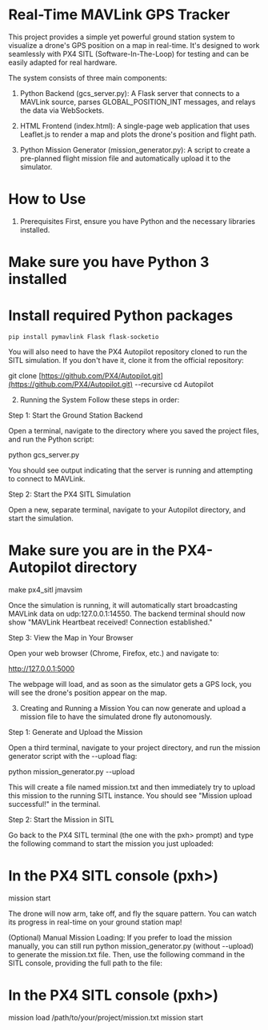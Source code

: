 # Real-Time MAVLink GPS Tracker

This project provides a simple yet powerful ground station system to visualize a drone's GPS position on a map in real-time. It's designed to work seamlessly with PX4 SITL (Software-In-The-Loop) for testing and can be easily adapted for real hardware.

The system consists of three main components:

1. Python Backend (gcs_server.py): A Flask server that connects to a MAVLink source, parses GLOBAL_POSITION_INT messages, and relays the data via WebSockets.

2. HTML Frontend (index.html): A single-page web application that uses Leaflet.js to render a map and plots the drone's position and flight path.

3. Python Mission Generator (mission_generator.py): A script to create a pre-planned flight mission file and automatically upload it to the simulator.

# How to Use
1. Prerequisites
First, ensure you have Python and the necessary libraries installed.

# Make sure you have Python 3 installed
# Install required Python packages
```
pip install pymavlink Flask flask-socketio
```

You will also need to have the PX4 Autopilot repository cloned to run the SITL simulation. If you don't have it, clone it from the official repository:

git clone [https://github.com/PX4/Autopilot.git](https://github.com/PX4/Autopilot.git) --recursive
cd Autopilot

2. Running the System
Follow these steps in order:

Step 1: Start the Ground Station Backend

Open a terminal, navigate to the directory where you saved the project files, and run the Python script:

python gcs_server.py

You should see output indicating that the server is running and attempting to connect to MAVLink.

Step 2: Start the PX4 SITL Simulation

Open a new, separate terminal, navigate to your Autopilot directory, and start the simulation.

# Make sure you are in the PX4-Autopilot directory
make px4_sitl jmavsim

Once the simulation is running, it will automatically start broadcasting MAVLink data on udp:127.0.0.1:14550. The backend terminal should now show "MAVLink Heartbeat received! Connection established."

Step 3: View the Map in Your Browser

Open your web browser (Chrome, Firefox, etc.) and navigate to:

http://127.0.0.1:5000

The webpage will load, and as soon as the simulator gets a GPS lock, you will see the drone's position appear on the map.

3. Creating and Running a Mission
You can now generate and upload a mission file to have the simulated drone fly autonomously.

Step 1: Generate and Upload the Mission

Open a third terminal, navigate to your project directory, and run the mission generator script with the --upload flag:

python mission_generator.py --upload

This will create a file named mission.txt and then immediately try to upload this mission to the running SITL instance. You should see "Mission upload successful!" in the terminal.

Step 2: Start the Mission in SITL

Go back to the PX4 SITL terminal (the one with the pxh> prompt) and type the following command to start the mission you just uploaded:

# In the PX4 SITL console (pxh>)
mission start

The drone will now arm, take off, and fly the square pattern. You can watch its progress in real-time on your ground station map!

(Optional) Manual Mission Loading:
If you prefer to load the mission manually, you can still run python mission_generator.py (without --upload) to generate the mission.txt file. Then, use the following command in the SITL console, providing the full path to the file:

# In the PX4 SITL console (pxh>)
mission load /path/to/your/project/mission.txt
mission start
